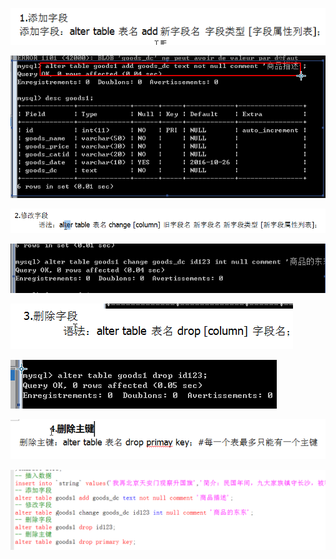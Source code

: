 ![](/img/Language/MySQL/alter_table/dbd55ee7-d9df-4023-8fa7-49a6d14176cf.png)

![](/img/Language/MySQL/alter_table/12768a1e-fde3-4a00-93dc-04f36a434cef.png)

![](/img/Language/MySQL/alter_table/19f8545b-b5f1-4ae5-9e71-6eb09f1e38c1.png)

![](/img/Language/MySQL/alter_table/c015c9d9-c8c5-4d67-a9c8-58dfcfdf704d.png)

![](/img/Language/MySQL/alter_table/96bc0f80-072e-4b1a-b172-38a65cf0541d.png)

![](/img/Language/MySQL/alter_table/2d1169e7-06d2-4233-a736-e4aab06d8687.png)

![](/img/Language/MySQL/alter_table/2a001aa2-5164-4e6f-b6b3-2f103164ba3c.png)

  


![](/img/Language/MySQL/alter_table/b019de00-b5c9-4ec6-9750-b8c80d552632.png)

